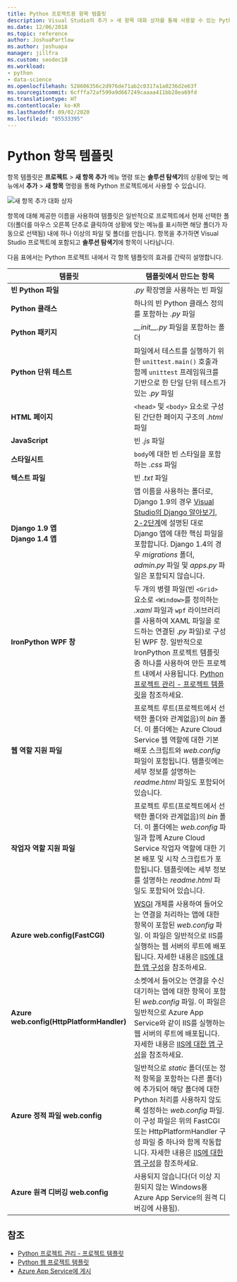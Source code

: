 ```yaml
---
title: Python 프로젝트용 항목 템플릿
description: Visual Studio의 추가 > 새 항목 대화 상자를 통해 사용할 수 있는 Python 프로젝트용 항목 템플릿의 참조 목록입니다.
ms.date: 12/06/2018
ms.topic: reference
author: JoshuaPartlow
ms.author: joshuapa
manager: jillfra
ms.custom: seodec18
ms.workload:
- python
- data-science
ms.openlocfilehash: 528606356c2d976de71ab2c0317a1a0236d2e63f
ms.sourcegitcommit: 6cfffa72af599a9d667249caaaa411bb28ea69fd
ms.translationtype: HT
ms.contentlocale: ko-KR
ms.lasthandoff: 09/02/2020
ms.locfileid: "85533395"
---
```

# <a name="python-item-templates"></a>Python 항목 템플릿

항목 템플릿은 **프로젝트** > **새 항목 추가** 메뉴 명령 또는 **솔루션 탐색기**의 상황에 맞는 메뉴에서 **추가** > **새 항목** 명령을 통해 Python 프로젝트에서 사용할 수 있습니다.

![새 항목 추가 대화 상자](media/project-item-templates.png)

항목에 대해 제공한 이름을 사용하여 템플릿은 일반적으로 프로젝트에서 현재 선택한 폴더(폴더를 마우스 오른쪽 단추로 클릭하여 상황에 맞는 메뉴를 표시하면 해당 폴더가 자동으로 선택됨) 내에 하나 이상의 파일 및 폴더를 만듭니다. 항목을 추가하면 Visual Studio 프로젝트에 포함되고 **솔루션 탐색기**에 항목이 나타납니다.

다음 표에서는 Python 프로젝트 내에서 각 항목 템플릿의 효과를 간략히 설명합니다.

| 템플릿 | 템플릿에서 만드는 항목 |
| --- | --- |
| **빈 Python 파일** | *.py* 확장명을 사용하는 빈 파일 |
| **Python 클래스** | 하나의 빈 Python 클래스 정의를 포함하는 *.py* 파일 |
| **Python 패키지** | *\_\_init\_\_.py* 파일을 포함하는 폴더 |
| **Python 단위 테스트** | 파일에서 테스트를 실행하기 위한 `unittest.main()` 호출과 함께 `unittest` 프레임워크를 기반으로 한 단일 단위 테스트가 있는 *.py* 파일 |
| **HTML 페이지** | `<head>` 및 `<body>` 요소로 구성된 간단한 페이지 구조의 *.html* 파일 |
| **JavaScript** | 빈 *.js* 파일 |
| **스타일시트** | `body`에 대한 빈 스타일을 포함하는 *.css* 파일 |
| **텍스트 파일** | 빈 *.txt* 파일 |
| **Django 1.9 앱**<br/>**Django 1.4 앱** | 앱 이름을 사용하는 폴더로, Django 1.9의 경우 [Visual Studio의 Django 알아보기, 2-2단계](learn-django-in-visual-studio-step-02-create-an-app.md#step-2-1-create-an-app-with-a-default-structure)에 설명된 대로 Django 앱에 대한 핵심 파일을 포함합니다. Django 1.4의 경우 *migrations* 폴더, *admin.py* 파일 및 *apps.py* 파일은 포함되지 않습니다. |
| **IronPython WPF 창** | 두 개의 병렬 파일(빈 `<Grid>` 요소로 `<Window>`를 정의하는 *.xaml* 파일과 `wpf` 라이브러리를 사용하여 XAML 파일을 로드하는 연결된 *.py* 파일)로 구성된 WPF 창. 일반적으로 IronPython 프로젝트 템플릿 중 하나를 사용하여 만든 프로젝트 내에서 사용됩니다. [Python 프로젝트 관리 - 프로젝트 템플릿](managing-python-projects-in-visual-studio.md#project-templates)을 참조하세요. |
| **웹 역할 지원 파일** | 프로젝트 루트(프로젝트에서 선택한 폴더와 관계없음)의 *bin* 폴더. 이 폴더에는 Azure Cloud Service 웹 역할에 대한 기본 배포 스크립트와 *web.config* 파일이 포함됩니다. 템플릿에는 세부 정보를 설명하는 *readme.html* 파일도 포함되어 있습니다. |
| **작업자 역할 지원 파일** | 프로젝트 루트(프로젝트에서 선택한 폴더와 관계없음)의 *bin* 폴더. 이 폴더에는 *web.config* 파일과 함께 Azure Cloud Service 작업자 역할에 대한 기본 배포 및 시작 스크립트가 포함됩니다. 템플릿에는 세부 정보를 설명하는 *readme.html* 파일도 포함되어 있습니다. |
| **Azure web.config(FastCGI)** | [WSGI](https://wsgi.readthedocs.io/en/latest/) 개체를 사용하여 들어오는 연결을 처리하는 앱에 대한 항목이 포함된 *web.config* 파일. 이 파일은 일반적으로 IIS를 실행하는 웹 서버의 루트에 배포됩니다. 자세한 내용은 [IIS에 대한 앱 구성](configure-web-apps-for-iis-windows.md)을 참조하세요. |
| **Azure web.config(HttpPlatformHandler)** | 소켓에서 들어오는 연결을 수신 대기하는 앱에 대한 항목이 포함된 *web.config* 파일. 이 파일은 일반적으로 Azure App Service와 같이 IIS를 실행하는 웹 서버의 루트에 배포됩니다. 자세한 내용은 [IIS에 대한 앱 구성](configure-web-apps-for-iis-windows.md)을 참조하세요. |
| **Azure 정적 파일 web.config** | 일반적으로 *static* 폴더(또는 정적 항목을 포함하는 다른 폴더)에 추가되어 해당 폴더에 대한 Python 처리를 사용하지 않도록 설정하는 *web.config* 파일. 이 구성 파일은 위의 FastCGI 또는 HttpPlatformHandler 구성 파일 중 하나와 함께 작동합니다. 자세한 내용은 [IIS에 대한 앱 구성](configure-web-apps-for-iis-windows.md)을 참조하세요. |
| **Azure 원격 디버깅 web.config** | 사용되지 않습니다(더 이상 지원되지 않는 Windows용 Azure App Service의 원격 디버깅에 사용됨). |

## <a name="see-also"></a>참조

- [Python 프로젝트 관리 - 프로젝트 템플릿](managing-python-projects-in-visual-studio.md#project-templates)
- [Python 웹 프로젝트 템플릿](python-web-application-project-templates.md)
- [Azure App Service에 게시](publishing-python-web-applications-to-azure-from-visual-studio.md)
